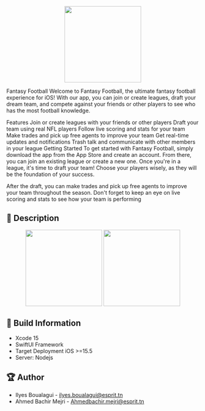
<p align="center">
  <img width="200" src="https://i.imgur.com/dylHoOz.png" >
</p>


Fantasy Football
Welcome to Fantasy Football, the ultimate fantasy football experience for iOS! With our app, you can join or create leagues, draft your dream team, and compete against your friends or other players to see who has the most football knowledge.

Features
Join or create leagues with your friends or other players
Draft your team using real NFL players
Follow live scoring and stats for your team
Make trades and pick up free agents to improve your team
Get real-time updates and notifications
Trash talk and communicate with other members in your league
Getting Started
To get started with Fantasy Football, simply download the app from the App Store and create an account. From there, you can join an existing league or create a new one. Once you're in a league, it's time to draft your team! Choose your players wisely, as they will be the foundation of your success.

After the draft, you can make trades and pick up free agents to improve your team throughout the season. Don't forget to keep an eye on live scoring and stats to see how your team is performing


## 📖 Description

<p align="center">
  <img src="https://i.imgur.com/IzKWHrn.png" width="200" > 
  <img src="https://i.imgur.com/dylHoOz.png" width="200" > 
</p>

## 🔧 Build Information
- Xcode 15
- SwiftUI Framework
- Target Deployment iOS >=15.5
- Server: Nodejs
    
## 🏆 Author
- Ilyes Boualagui - ilyes.boualagui@esprit.tn
- Ahmed Bachir Mejri - Ahmedbachir.mejri@esprit.tn
